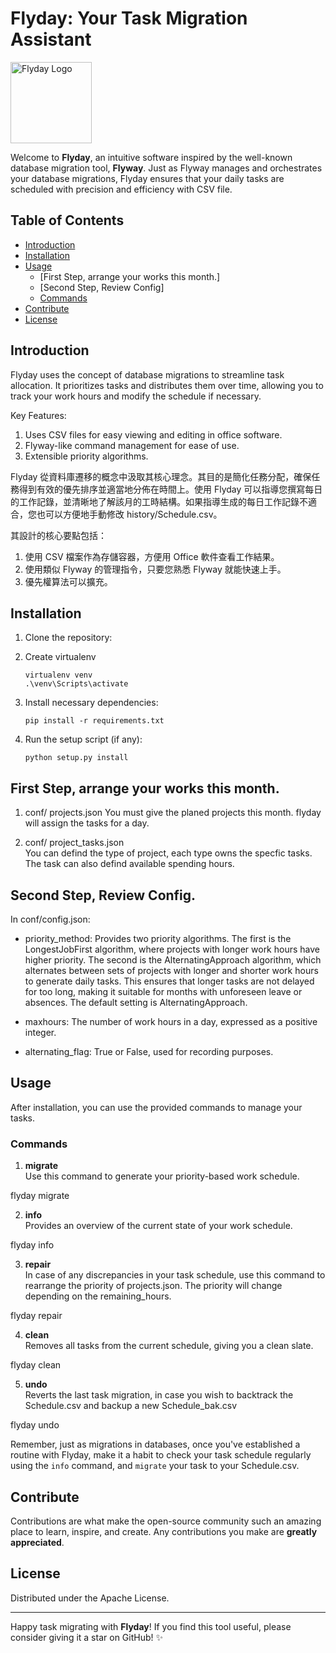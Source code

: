 # Flyday: Your Task Migration Assistant

<img title="" src="file:///D:/REPO_PY/flyday/flyday.png" alt="Flyday Logo" width="130">

Welcome to **Flyday**, an intuitive software inspired by the well-known database migration tool, **Flyway**. Just as Flyway manages and orchestrates your database migrations, Flyday ensures that your daily tasks are scheduled with precision and efficiency with CSV file.

## Table of Contents

- [Introduction](#introduction)
- [Installation](#installation)
- [Usage](#usage)
  - [First Step, arrange your works this month.]
  - [Second Step, Review Config]
  - [Commands](#commands)
- [Contribute](#contribute)
- [License](#license)

## Introduction

Flyday uses the concept of database migrations to streamline task allocation. It prioritizes tasks and distributes them over time, allowing you to track your work hours and modify the schedule if necessary.

Key Features:

1. Uses CSV files for easy viewing and editing in office software.
2. Flyway-like command management for ease of use.
3. Extensible priority algorithms.

Flyday 從資料庫遷移的概念中汲取其核心理念。其目的是簡化任務分配，確保任務得到有效的優先排序並適當地分佈在時間上。使用 Flyday 可以指導您撰寫每日的工作記錄，並清晰地了解該月的工時結構。如果指導生成的每日工作記錄不適合，您也可以方便地手動修改 history/Schedule.csv。

其設計的核心要點包括：

1. 使用 CSV 檔案作為存儲容器，方便用 Office 軟件查看工作結果。
2. 使用類似 Flyway 的管理指令，只要您熟悉 Flyway 就能快速上手。
3. 優先權算法可以擴充。

## Installation

1. Clone the repository:

2. Create virtualenv   
   
   ```
   virtualenv venv
   .\venv\Scripts\activate
   ```

3. Install necessary dependencies:
   
   ```
   pip install -r requirements.txt
   ```

4. Run the setup script (if any):
   
   ```
   python setup.py install
   ```

## First Step, arrange your works this month.

1. conf/ projects.json 
   You must give the planed projects this month. flyday will assign the tasks for a day.

2. conf/ project_tasks.json   
   You can defind the type of project, each type owns the specfic tasks. The task can also defind available spending hours.

## Second Step, Review Config.
In conf/config.json:

- priority_method: Provides two priority algorithms. The first is the LongestJobFirst algorithm, where projects with longer work hours have higher priority. The second is the AlternatingApproach algorithm, which alternates between sets of projects with longer and shorter work hours to generate daily tasks. This ensures that longer tasks are not delayed for too long, making it suitable for months with unforeseen leave or absences. The default setting is AlternatingApproach.

- maxhours: The number of work hours in a day, expressed as a positive integer.

- alternating_flag: True or False, used for recording purposes.

## Usage

After installation, you can use the provided commands to manage your tasks.

### Commands

1. **migrate**  
   Use this command to generate your priority-based work schedule.

flyday migrate

2. **info**  
   Provides an overview of the current state of your work schedule.

flyday info

3. **repair**  
   In case of any discrepancies in your task schedule, use this command to rearrange the priority of projects.json. The priority will change depending on the  remaining_hours.

flyday repair

4. **clean**  
   Removes all tasks from the current schedule, giving you a clean slate.

flyday clean

5. **undo**  
   Reverts the last task migration, in case you wish to backtrack the Schedule.csv and backup a new Schedule_bak.csv

flyday undo

Remember, just as migrations in databases, once you've established a routine with Flyday, make it a habit to check your task schedule regularly using the `info` command, and `migrate` your task to your Schedule.csv.

## Contribute

Contributions are what make the open-source community such an amazing place to learn, inspire, and create. Any contributions you make are **greatly appreciated**. 

## License

Distributed under the Apache License. 

---

Happy task migrating with **Flyday**! If you find this tool useful, please consider giving it a star on GitHub! ✨

```

```
